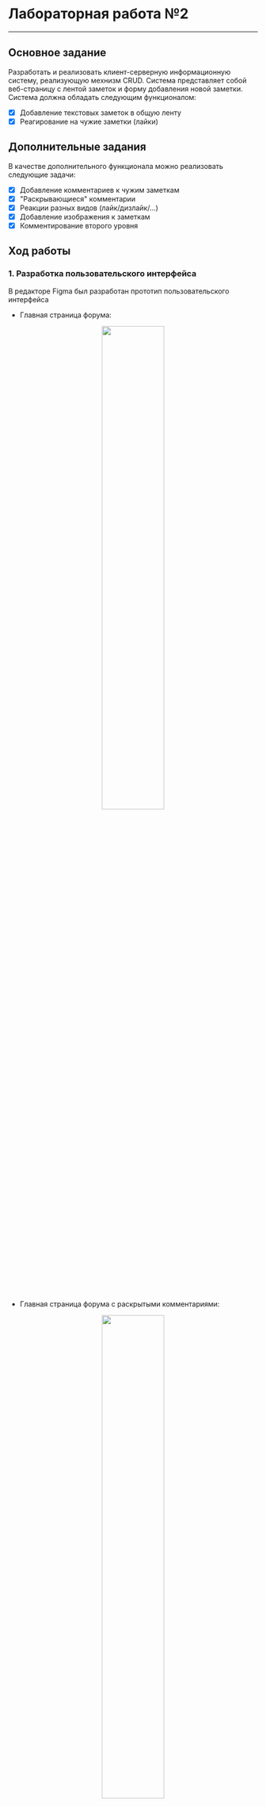 # Лабораторная работа №2
------

## Основное задание
Разработать и реализовать клиент-серверную информационную систему, реализующую мехнизм CRUD. Система представляет собой веб-страницу с лентой заметок и форму добавления новой заметки. Система должна обладать следующим функционалом:
 - [x] Добавление текстовых заметок в общую ленту
 - [x] Реагирование на чужие заметки (лайки)
 
## Дополнительные задания

В качестве дополнительного функционала можно реализовать следующие задачи:

 - [x] Добавление комментариев к чужим заметкам
 - [x] "Раскрывающиеся" комментарии
 - [x] Реакции разных видов (лайк/дизлайк/...)
 - [x] Добавление изображения к заметкам
 - [x] Комментирование второго уровня
 
## Ход работы

### 1. Разработка пользовательского интерфейса

В редакторе Figma был разработан прототип пользовательского интерфейса

- Главная страница форума:
<p align = "center"><img src="https://ie.wampi.ru/2022/11/25/IZOBRAZENIE_2022-11-25_172554196.png"/width = 50%></p>

- Главная страница форума с раскрытыми комментариями:
<p align = "center"><img src="https://ie.wampi.ru/2022/11/25/IZOBRAZENIE_2022-11-25_173016261.png"/width = 50%></p>


### 2. Описание пользовательских сценариев работы
На сайте пользователю доступны следующие возможности:
- Опубликовать новую запись на форуме и прикрепить к ней изображение
- Поставить реакцию на опубликованные ранее записи
- Комментировать запись или комментарии к ней
- Перемещение по страницам форума и чтение старых записей

Если пользователь попытается опубликовать запись с большим объемом текста (более 900 символов), с маленьким объемом текста (менее 4 символов) или прикрепить слишком большое изображение(больше 2 мб) или файл, неподдерживаемого формата, ему высветиться соответствующее сообщение об ошибке.

Если пользователь сделал все правильно, то после нажатия на кнопку "добавить", страница форума обновится и среди всех записей появится новая запись от пользователя.

Пользователь может оставить одну из трех реакций: лайк, дизлайк и смех для каждой записи. Количество реакций от одного пользователя не ограничено. Но если число реакции на записи достигнет значения 999, при попытке оставить эту реакцию появится сообщение об ошибке.

Пользователь может прокомментировать запись или оставить комментарий второго уровня на другие комментарии к этой записи. Если объем комментария будет меньше 4 символов или больше 200 символов, появится сообщение об ошибке. Если объем комментария соответствует условиям, то после нажатия на кнопку "Оставить комментарий", страница форума обновится и к записи добавится новый комментарий.


### 3. Описание API сервера и хореографии

- Пример запросов, когда пользователь оставляет новую запись:
<p align = "center"><img src="https://ic.wampi.ru/2022/11/25/new_post.png"/width = 370></p>
Post запрос содержит следующие данные: данные об изображении и текст записи

- Пример запросов, когда пользователь оставляет реакцию на запись:
<p align = "center"><img src="https://im.wampi.ru/2022/11/25/reaction.png"/width = 370></p>

- Пример запросов, когда пользователь оставляет комментарий:
<p align = "center"><img src="https://ic.wampi.ru/2022/11/25/comment.png"/width = 370></p>
Post запрос содержит следующие данные: текст комментария, текущую страницу форума и id записи, которую комментируют. В случае, если это комментарий второго уровня, id записи заменяется на id комментария.

- Пример запросов, когда пользователь перемешается между страницами:
<p align = "center"><img src="https://ie.wampi.ru/2022/11/25/Page.png"/width = 300></p>


### 4. Описание структуры базы данных

Для хранения данных форума используется база данных MySQL. Всего в базе данных содержится 3 таблицы: таблица с информацией о записях на форуме, таблица с информацией о комментариях и таблица с информацией о комментариях второго уровня.

Таблица о записях на форуме содержит в себе индивидуальный номер записи, текст записи, количество лайков, количество дизлайков, количество реакций смеха, время создания записи и id изображения, прикрепленного к этой записи

Пример записи на форуме в базе данных:

```sh
{
    "id": 3,
    "text": "Третий пост на форуме",
    "like_count": 5,
    "dislike_count": 1,
    "fun_count": 0,
    "time": 1668966113,
    "img_id": "vrsiM.jpeg"
}
```

Таблица о комментариях на форуме содержит в себе индивидуальный номер комментария, текст комментария, индивидуальный номер записи, к которой относится комментарий и время создания комментария

Пример записи о комментарии в базе данных:

```sh
{
    "id": 3,
    "text": "Первый комментарий к этой записи",
    "post_id": 52,
    "time": 1668968113,
}
```

Таблица о комментариях второго уровня на форуме содержит в себе индивидуальный номер комментария, текст комментария, индивидуальный номер комментария, к которому относится комментарий и время создания комментария

Пример записи о комментарии второго уровня в базе данных:

```sh
{
    "id": 1,
    "text": "Первый комментарий 2-го уровня",
    "comment_id": 3,
    "time": 1668968241,
}
```

### 5. Описание алгоритмов

- Пользователь добавляет новую запись с картинкой:
<p align = "center"> <img src="https://ie.wampi.ru/2022/11/25/new_post.png" width = "400"> </p>


- Пользователь оставляет комментарий:
<p align = "center"><img src="https://ie.wampi.ru/2022/12/13/IZOBRAZENIE_2022-12-13_191411556.png" width = "300"/></p>


- Пользователь оставляет реакцию:
<p align = "center"><img src="https://ic.wampi.ru/2022/11/25/reaction.png" width = "300"/></p>


- Пользователь переключается между страницами:
<p align = "center"><img src="https://im.wampi.ru/2022/11/25/Page.png" width = "120"/></p>

- Алгоритм выдачи постов:
<p align = "center"><img src="https://ic.wampi.ru/2022/11/25/for.png" width = "200"/></p>


## Значимые фрагменты кода
Фрагмент кода выдачи постов: 
```sh
<?php
	$max_page_posts = 100;
				
	$page = 1;
	if (isset($_GET["page"]) && $_GET["page"] > 0)
		$page = $_GET["page"];
			
	if (($page - 1) * $max_page_posts >= $max_posts)
		$page = ceil($max_posts / $max_page_posts); 
			
	for ($i = 1 + ($max_page_posts * ($page - 1)); $i <= ($max_page_posts*$page); $i++) {				
		
		if ($i > $max_posts)
			break;
				
		[$text, $like, $dislike, $fun, $post_id, $img_id] = parse_post($i - 1, $result);
		[$comments, $comm_count, $c_id, $sub_comm_count] = parse_comment($post_id, $comments_db);
				
		echo "<tr> <td>";
		include ("template/post.php");
		echo "</td></tr>";
				
		echo "<tr height = 5> </tr>";
		echo "<tr><td>";
		include ("template/comments.php"); 
		echo "</td></tr>";
				
		echo "<tr height = 20> <td> <hr> <td> </tr>";
	}
		
?>
```

Фрагмент кода, содержащий скрипты для "раскрывающихся" комментариев
```sh
<script> 
	function show_comments(id){
		let c = document.getElementById("c"+id);
		c.removeAttribute("hidden");
		
		let b = document.getElementById("b"+id);
		b.textContent = "Скрыть комментарии";
		
		b.setAttribute("onClick", "hide_comments('"+id+"')");
	}
	
	function hide_comments(id) {
		let c = document.getElementById("c"+id);
		c.setAttribute("hidden", true);
		
		let b = document.getElementById("b"+id);
		b.textContent = "Показать комментарии";
		
		b.setAttribute("onClick", "show_comments('"+id+"')");
	}
</script>
```

Фрагмент кода, запрашивающий записи о постах из базы данных:
```sh
$link = mysqli_connect("localhost", "forum_db", "12345", "posts");

mysqli_set_charset($link, "utf8");

$sql = 'SELECT * FROM posts ORDER BY time DESC';

$result = mysqli_query($link, $sql);
$max_posts = mysqli_num_rows($result);
$result = mysqli_fetch_all($result, MYSQLI_ASSOC);
```

Фрагмент кода, создающий новую запись о посте в базе данных:
```sh
$sql = "INSERT INTO `posts` (`id`, `text`, `like_count`, `fun_count`, `dislike_count`, `time`, `img_id`) VALUES (NULL, '".$text."', '0', '0', '0', '".$time."', '".$img_name."');";
	
$link = mysqli_connect("localhost", "forum_db", "12345", "posts");
mysqli_set_charset($link, "utf8");
$res = mysqli_query($link, $sql);
```
